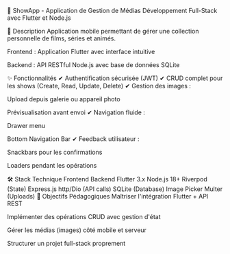 📱 ShowApp - Application de Gestion de Médias
Développement Full-Stack avec Flutter et Node.js

📌 Description
Application mobile permettant de gérer une collection personnelle de films, séries et animés.

Frontend : Application Flutter avec interface intuitive

Backend : API RESTful Node.js avec base de données SQLite

✨ Fonctionnalités
✔ Authentification sécurisée (JWT)
✔ CRUD complet pour les shows (Create, Read, Update, Delete)
✔ Gestion des images :

Upload depuis galerie ou appareil photo

Prévisualisation avant envoi
✔ Navigation fluide :

Drawer menu

Bottom Navigation Bar
✔ Feedback utilisateur :

Snackbars pour les confirmations

Loaders pendant les opérations

🛠 Stack Technique
Frontend	Backend
Flutter 3.x	Node.js 18+
Riverpod (State)	Express.js
http/Dio (API calls)	SQLite (Database)
Image Picker	Multer (Uploads)
🎯 Objectifs Pédagogiques
Maîtriser l'intégration Flutter + API REST

Implémenter des opérations CRUD avec gestion d'état

Gérer les médias (images) côté mobile et serveur

Structurer un projet full-stack proprement
